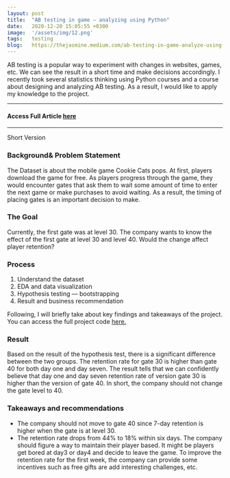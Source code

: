 ```yaml
---
layout: post
title:  "AB testing in game — analyzing using Python"
date:   2020-12-20 15:05:55 +0300
image:  '/assets/img/12.png'
tags:   testing
blog:   https://thejasmine.medium.com/ab-testing-in-game-analyze-using-pty-cb82927d8422
---
```

 AB testing is a popular way to experiment with changes in websites, games, etc. We can see the result in a short time and make decisions accordingly.
I recently took several statistics thinking using Python courses and a course about designing and analyzing AB testing. As a result, I would like to apply my knowledge to the project.

---
#### Access Full Article <a href="https://thejasmine.medium.com/ab-testing-in-game-analyze-using-pty-cb82927d8422" target="_blank" >here</a>

---
Short Version
### Background& Problem Statement
The Dataset is about the mobile game Cookie Cats pops. At first, players download the game for free. As players progress through the game, they would encounter gates that ask them to wait some amount of time to enter the next game or make purchases to avoid waiting. As a result, the timing of placing gates is an important decision to make.
### The Goal
Currently, the first gate was at level 30. The company wants to know the effect of the first gate at level 30 and level 40. Would the change affect player retention?
### Process
1. Understand the dataset
2. EDA and data visualization
3. Hypothesis testing — bootstrapping
4. Result and business recommendation

Following, I will briefly take about key findings and takeaways of the project. You can access the full project code <a href="https://github.com/thejasmine/ABtesting_game" target="_blank" >here.</a>

### Result
Based on the result of the hypothesis test, there is a significant difference between the two groups. The retention rate for gate 30 is higher than gate 40 for both day one and day seven. The result tells that we can confidently believe that day one and day seven retention rate of version gate 30 is higher than the version of gate 40. In short, the company should not change the gate level to 40.

### Takeaways and recommendations

* The company should not move to gate 40 since 7-day retention is higher when the gate is at level 30.
* The retention rate drops from 44% to 18% within six days. The company should figure a way to maintain their player based. It might be players get bored at day3 or day4 and decide to leave the game. To improve the retention rate for the first week, the company can provide some incentives such as free gifts are add interesting challenges, etc.





